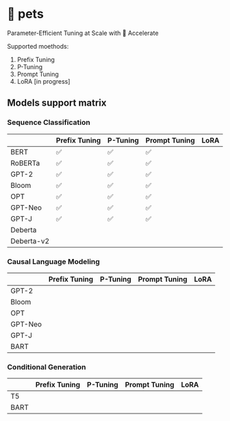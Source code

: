 # 🤗 pets
Parameter-Efficient Tuning at Scale with 🤗 Accelerate

Supported moethods:
1. Prefix Tuning
2. P-Tuning
3. Prompt Tuning
4. LoRA [in progress]

## Models support matrix

### Sequence Classification
|            | Prefix Tuning | P-Tuning  | Prompt Tuning | LoRA  | 
| --------- | ---- | ---- | ---- | ---- |
| BERT           | ✅  | ✅  | ✅  |   |  
| RoBERTa        | ✅  | ✅  | ✅  |   |
| GPT-2          | ✅  | ✅  | ✅  |   | 
| Bloom          | ✅  | ✅  | ✅  |   |   
| OPT            | ✅  | ✅  | ✅  |   |
| GPT-Neo        | ✅  | ✅  | ✅  |   |
| GPT-J          | ✅  | ✅  | ✅  |   |
| Deberta        |   |   |   |   | 
| Deberta-v2     |   |   |   |   |

### Causal Language Modeling
|            | Prefix Tuning | P-Tuning  | Prompt Tuning | LoRA  | 
| --------- | ---- | ---- | ---- | ---- |
| GPT-2          |   |   |   |   |
| Bloom          |   |   |   |   |
| OPT            |   |   |   |   |
| GPT-Neo        |   |   |   |   |
| GPT-J          |   |   |   |   |
| BART           |   |   |   |   |

### Conditional Generation
|            | Prefix Tuning | P-Tuning  | Prompt Tuning | LoRA  | 
| --------- | ---- | ---- | ---- | ---- |
| T5        |   |   |   |   |
| BART      |   |   |   |   |



